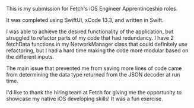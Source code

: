 This is my submission for Fetch's iOS Engineer Apprentinceship roles. 

It was completed using SwiftUI, xCode 13.3, and written in Swift.

I was able to achieve the desired functionality of the application, but struggled to refactor parts of my code that had redundancy. I have 2 fetchData functions in my NetworkManager class that could definitely use refactoring, but I had a hard time making the code more modular based on the different inputs. 

The main issue that prevented me from saving more lines of code came from determining the data type returned from the JSON decoder at run time. 

I'd like to thank the hiring team at Fetch for giving me the opportunity to showcase my native iOS developing skills! It was a fun exercise.  
